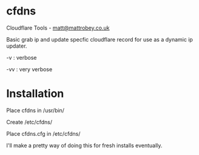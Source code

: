 cfdns
==========

Cloudflare Tools - matt@mattrobey.co.uk

Basic grab ip and update specfic cloudflare record for use as a dynamic ip updater.

-v : verbose

-vv : very verbose

Installation
============

Place cfdns in /usr/bin/

Create /etc/cfdns/

Place cfdns.cfg in /etc/cfdns/


I'll make a pretty way of doing this for fresh installs eventually.
